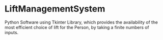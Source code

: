# LiftManagementSystem
Python Software using Tkinter Library, which provides the availability of the most efficient choice of lift for the Person, by taking a finite numbers of inputs.
